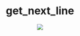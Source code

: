 <div align="center">
  
<h1>get_next_line</h1>
  
<img src="https://raw.githubusercontent.com/ayogun/42-project-badges/main/covers/cover-ft_printf.png" >

</div>
